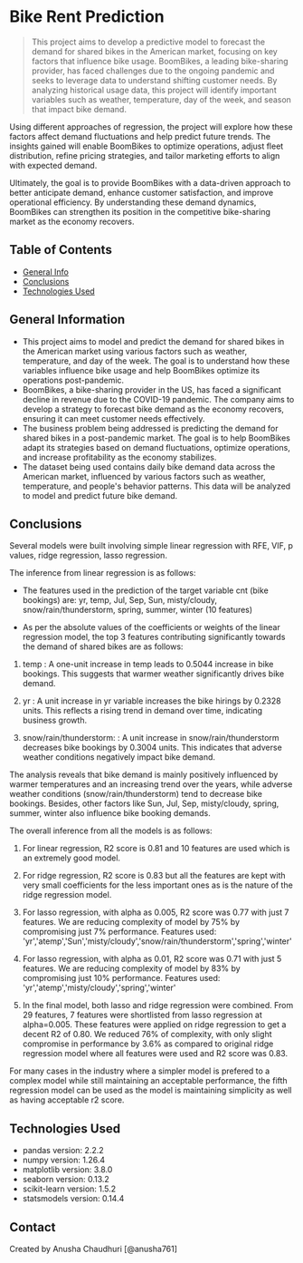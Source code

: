 # Bike Rent Prediction
> This project aims to develop a predictive model to forecast the demand for shared bikes in the American market, focusing on key factors that influence bike usage. BoomBikes, a leading bike-sharing provider, has faced challenges due to the ongoing pandemic and seeks to leverage data to understand shifting customer needs. By analyzing historical usage data, this project will identify important variables such as weather, temperature, day of the week, and season that impact bike demand.

Using different approaches of regression, the project will explore how these factors affect demand fluctuations and help predict future trends. The insights gained will enable BoomBikes to optimize operations, adjust fleet distribution, refine pricing strategies, and tailor marketing efforts to align with expected demand.

Ultimately, the goal is to provide BoomBikes with a data-driven approach to better anticipate demand, enhance customer satisfaction, and improve operational efficiency. By understanding these demand dynamics, BoomBikes can strengthen its position in the competitive bike-sharing market as the economy recovers.


## Table of Contents
* [General Info](#general-information)
* [Conclusions](#conclusions)
* [Technologies Used](#technologies-used)


## General Information
- This project aims to model and predict the demand for shared bikes in the American market using various factors such as weather, temperature, and day of the week. The goal is to understand how these variables influence bike usage and help BoomBikes optimize its operations post-pandemic.
- BoomBikes, a bike-sharing provider in the US, has faced a significant decline in revenue due to the COVID-19 pandemic. The company aims to develop a strategy to forecast bike demand as the economy recovers, ensuring it can meet customer needs effectively.
- The business problem being addressed is predicting the demand for shared bikes in a post-pandemic market. The goal is to help BoomBikes adapt its strategies based on demand fluctuations, optimize operations, and increase profitability as the economy stabilizes.
- The dataset being used contains daily bike demand data across the American market, influenced by various factors such as weather, temperature, and people's behavior patterns. This data will be analyzed to model and predict future bike demand.


## Conclusions
Several models were built involving simple linear regression with RFE, VIF, p values, ridge regression, lasso regression.

The inference from linear regression is as follows:

- The features used in the prediction of the target variable cnt (bike bookings) are:
yr, temp, Jul, Sep, Sun, misty/cloudy, snow/rain/thunderstorm, spring, summer, winter (10 features)

- As per the absolute values of the coefficients or weights of the linear regression model, the top 3 features contributing significantly towards the demand of shared bikes are as follows:

1. temp : A one-unit increase in temp leads to 0.5044 increase in bike bookings. This suggests that warmer weather significantly drives bike demand.

2. yr : A unit increase in yr variable increases the bike hirings by 0.2328 units. This reflects a rising trend in demand over time, indicating business growth.


3. snow/rain/thunderstorm: : A unit increase in snow/rain/thunderstorm decreases bike bookings by 0.3004 units. This indicates that adverse weather conditions negatively impact bike demand.

The analysis reveals that bike demand is mainly positively influenced by warmer temperatures and an increasing trend over the years, while adverse weather conditions (snow/rain/thunderstorm) tend to decrease bike bookings. Besides, other factors like Sun, Jul, Sep, misty/cloudy, spring, summer, winter also influence bike booking demands.

The overall inference from all the models is as follows:

1. For linear regression, R2 score is 0.81 and 10 features are used which is an extremely good model.

2. For ridge regression, R2 score is 0.83 but all the features are kept with very small coefficients for the less important ones as is the nature of the ridge regression model.

3. For lasso regression, with alpha as 0.005, R2 score was 0.77 with just 7 features. We are reducing complexity of model by 75% by compromising just 7% performance. Features used:
'yr','atemp','Sun','misty/cloudy','snow/rain/thunderstorm','spring','winter'

4. For lasso regression, with alpha as 0.01, R2 score was 0.71 with just 5 features. We are reducing complexity of model by 83% by compromising just 10% performance. Features used:
'yr','atemp','misty/cloudy','spring','winter'

5. In the final model, both lasso and ridge regression were combined. From 29 features, 7 features were shortlisted from lasso regression at alpha=0.005. These features were applied on ridge regression to get a decent R2 of 0.80. We reduced 76% of complexity, with only slight compromise in performance by 3.6% as compared to original ridge regression model where all features were used and R2 score was 0.83. 

For many cases in the industry where a simpler model is prefered to a complex model while still maintaining an acceptable performance, the fifth regression model can be used as the model is maintaining simplicity as well as having acceptable r2 score.


## Technologies Used
- pandas version: 2.2.2
- numpy version: 1.26.4
- matplotlib version: 3.8.0
- seaborn version: 0.13.2
- scikit-learn version: 1.5.2
- statsmodels version: 0.14.4



## Contact
Created by Anusha Chaudhuri [@anusha761]


